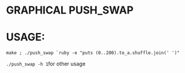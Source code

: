 GRAPHICAL PUSH_SWAP
============================
# **USAGE:**
``make ; ./push_swap `ruby -e "puts (0..200).to_a.shuffle.join(' ')"``

``./push_swap -h 1``for other usage
